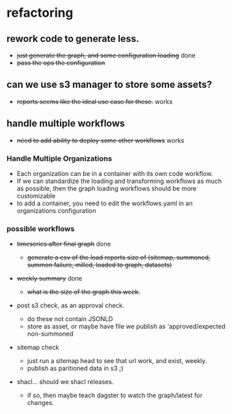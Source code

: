 # refactoring

## rework code to generate less.
* ~~just generate the graph, and some configuration loading~~ done
* ~~pass the ops the configuration~~

## can we use s3 manager to store some assets?
* ~~reports seems like the ideal use case for these.~~ works

## handle multiple workflows
* ~~need to add ability to deploy some other workflows~~ works


### Handle Multiple Organizations
* Each organization can be in a container with its own code workflow.
* If we can standardize the loading and transforming workflows as much as possible, then the graph loading workflows 
 should be more customizable
* to add a container, you need to edit the workflows.yaml in an organizations configuration
  
### possible workflows
* ~~timeseries after final graph~~ done
    * ~~generate a csv of the load reports size of (sitemap, summoned, summon failure, milled, loaded to graph, datasets)~~

* ~~weekly summary~~ done
    *  ~~what is the size of the graph this week.~~
* post s3 check, as an approval check. 
    * do these not contain JSONLD
    * store as asset, or maybe have file we publish as 'approved/expected non-summoned
* sitemap check
    * just run a sitemap head to see that url work, and exist, weekly.
    * publish as paritioned data in s3 ;)
* shacl... should we shacl releases.
    * if so, then maybe teach dagster to watch the graph/latest for changes.
